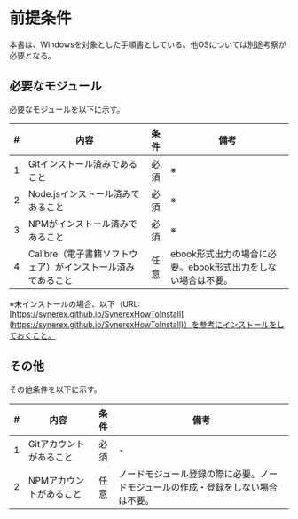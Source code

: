 # 前提条件
本書は、Windowsを対象とした手順書としている。他OSについては別途考察が必要となる。



## 必要なモジュール

必要なモジュールを以下に示す。

|  #   | 内容                                                        | 条件 | 備考                                                         |
| :--: | ----------------------------------------------------------- | :--: | ------------------------------------------------------------ |
|  1   | Gitインストール済みであること                               | 必須 | ※                                                            |
|  2   | Node.jsインストール済みであること                           | 必須 | ※                                                            |
|  3   | NPMがインストール済みであること                             | 必須 | ※                                                            |
|  4   | Calibre（電子書籍ソフトウェア）がインストール済みであること | 任意 | ebook形式出力の場合に必要。ebook形式出力をしない場合は不要。 |

※未インストールの場合、以下（URL: [https://synerex.github.io/SynerexHowToInstall](https://synerex.github.io/SynerexHowToInstall)）を参考にインストールをしておくこと。



## その他

その他条件を以下に示す。

|  #   | 内容                    | 条件 | 備考                                                         |
| :--: | ----------------------- | :--: | ------------------------------------------------------------ |
|  1   | Gitアカウントがあること | 必須 | -                                                            |
|  2   | NPMアカウントがあること | 任意 | ノードモジュール登録の際に必要。ノードモジュールの作成・登録をしない場合は不要。 |



